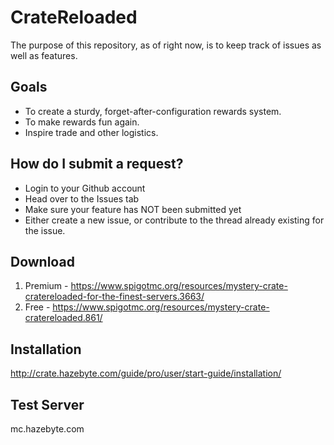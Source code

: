 # CrateReloaded

The purpose of this repository, as of right now, is to keep track of issues as well as features.

## Goals
* To create a sturdy, forget-after-configuration rewards system.
* To make rewards fun again.
* Inspire trade and other logistics.

## How do I submit a request?

* Login to your Github account
* Head over to the Issues tab
* Make sure your feature has NOT been submitted yet
* Either create a new issue, or contribute to the thread already existing for the issue.

## Download
1. Premium - https://www.spigotmc.org/resources/mystery-crate-cratereloaded-for-the-finest-servers.3663/
2. Free - https://www.spigotmc.org/resources/mystery-crate-cratereloaded.861/

## Installation
http://crate.hazebyte.com/guide/pro/user/start-guide/installation/

## Test Server
mc.hazebyte.com
